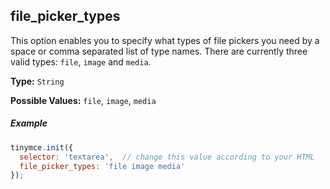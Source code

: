 ## file_picker_types

This option enables you to specify what types of file pickers you need by a space or comma separated list of type names. There are currently three valid types: `file`, `image` and `media`.

**Type:** `String`

**Possible Values:** `file`, `image`, `media`

##### Example

```js
tinymce.init({
  selector: 'textarea',  // change this value according to your HTML
  file_picker_types: 'file image media'
});
```
